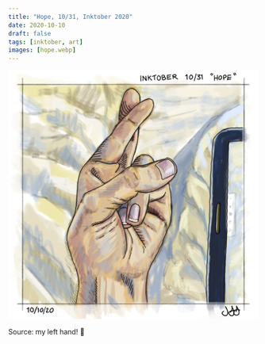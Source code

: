 ```yaml
---
title: "Hope, 10/31, Inktober 2020"
date: 2020-10-10
draft: false
tags: [inktober, art]
images: [hope.webp]
---
```


![WEBP](hope.webp "Hope")

Source: my left hand! 🤞
